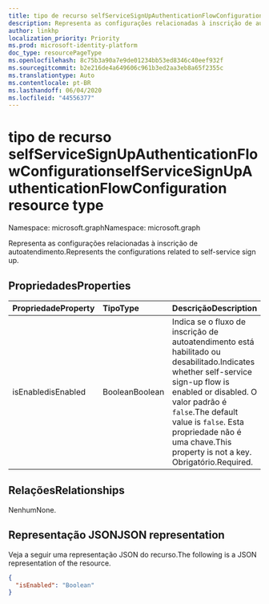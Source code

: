```yaml
---
title: tipo de recurso selfServiceSignUpAuthenticationFlowConfiguration
description: Representa as configurações relacionadas à inscrição de autoatendimento.
author: linkhp
localization_priority: Priority
ms.prod: microsoft-identity-platform
doc_type: resourcePageType
ms.openlocfilehash: 8c75b3a90a7e9de01234bb53ed8346c40eef932f
ms.sourcegitcommit: b2e216de4a649606c961b3ed2aa3eb8a65f2355c
ms.translationtype: Auto
ms.contentlocale: pt-BR
ms.lasthandoff: 06/04/2020
ms.locfileid: "44556377"
---
```

# <a name="selfservicesignupauthenticationflowconfiguration-resource-type"></a><span data-ttu-id="8cd31-103">tipo de recurso selfServiceSignUpAuthenticationFlowConfiguration</span><span class="sxs-lookup"><span data-stu-id="8cd31-103">selfServiceSignUpAuthenticationFlowConfiguration resource type</span></span>


<span data-ttu-id="8cd31-104">Namespace: microsoft.graph</span><span class="sxs-lookup"><span data-stu-id="8cd31-104">Namespace: microsoft.graph</span></span>

<span data-ttu-id="8cd31-105">Representa as configurações relacionadas à inscrição de autoatendimento.</span><span class="sxs-lookup"><span data-stu-id="8cd31-105">Represents the configurations related to self-service sign up.</span></span>

## <a name="properties"></a><span data-ttu-id="8cd31-106">Propriedades</span><span class="sxs-lookup"><span data-stu-id="8cd31-106">Properties</span></span>
|<span data-ttu-id="8cd31-107">Propriedade</span><span class="sxs-lookup"><span data-stu-id="8cd31-107">Property</span></span>|<span data-ttu-id="8cd31-108">Tipo</span><span class="sxs-lookup"><span data-stu-id="8cd31-108">Type</span></span>|<span data-ttu-id="8cd31-109">Descrição</span><span class="sxs-lookup"><span data-stu-id="8cd31-109">Description</span></span>|
|:-------|:---|:----------|
|<span data-ttu-id="8cd31-110">isEnabled</span><span class="sxs-lookup"><span data-stu-id="8cd31-110">isEnabled</span></span>|<span data-ttu-id="8cd31-111">Boolean</span><span class="sxs-lookup"><span data-stu-id="8cd31-111">Boolean</span></span>|<span data-ttu-id="8cd31-112">Indica se o fluxo de inscrição de autoatendimento está habilitado ou desabilitado.</span><span class="sxs-lookup"><span data-stu-id="8cd31-112">Indicates whether self-service sign-up flow is enabled or disabled.</span></span> <span data-ttu-id="8cd31-113">O valor padrão é `false`.</span><span class="sxs-lookup"><span data-stu-id="8cd31-113">The default value is `false`.</span></span> <span data-ttu-id="8cd31-114">Esta propriedade não é uma chave.</span><span class="sxs-lookup"><span data-stu-id="8cd31-114">This property is not a key.</span></span> <span data-ttu-id="8cd31-115">Obrigatório.</span><span class="sxs-lookup"><span data-stu-id="8cd31-115">Required.</span></span> |

## <a name="relationships"></a><span data-ttu-id="8cd31-116">Relações</span><span class="sxs-lookup"><span data-stu-id="8cd31-116">Relationships</span></span>
<span data-ttu-id="8cd31-117">Nenhum</span><span class="sxs-lookup"><span data-stu-id="8cd31-117">None.</span></span>

## <a name="json-representation"></a><span data-ttu-id="8cd31-118">Representação JSON</span><span class="sxs-lookup"><span data-stu-id="8cd31-118">JSON representation</span></span>
<span data-ttu-id="8cd31-119">Veja a seguir uma representação JSON do recurso.</span><span class="sxs-lookup"><span data-stu-id="8cd31-119">The following is a JSON representation of the resource.</span></span>
<!-- {
  "blockType": "resource",
  "@odata.type": "microsoft.graph.selfServiceSignUpAuthenticationFlowConfiguration"
}
-->

``` json
{
  "isEnabled": "Boolean"
}
```
